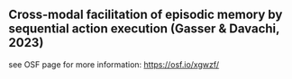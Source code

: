 ## Cross-modal facilitation of episodic memory by sequential action execution (Gasser & Davachi, 2023)

see OSF page for more information: https://osf.io/xgwzf/
